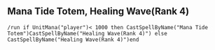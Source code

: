 ## Mana Tide Totem, Healing Wave(Rank 4)
```
/run if UnitMana("player")< 1000 then CastSpellByName("Mana Tide Totem")CastSpellByName("Healing Wave(Rank 4)") else CastSpellByName("Healing Wave(Rank 4)")end
```